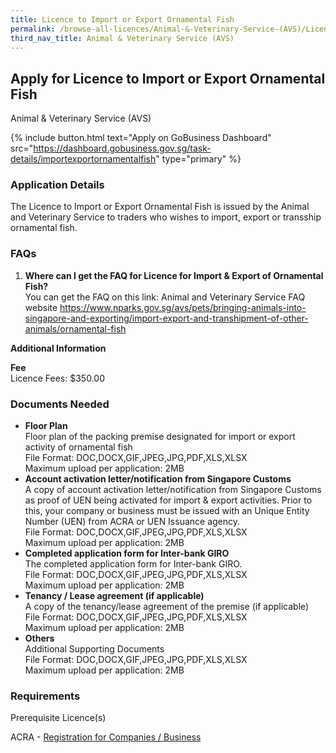 ```yaml
---
title: Licence to Import or Export Ornamental Fish
permalink: /browse-all-licences/Animal-&-Veterinary-Service-(AVS)/Licence-to-Import-or-Export-Ornamental-Fish
third_nav_title: Animal & Veterinary Service (AVS)
---
```


## Apply for Licence to Import or Export Ornamental Fish

Animal & Veterinary Service (AVS)

{% include button.html text="Apply on GoBusiness Dashboard" src="https://dashboard.gobusiness.gov.sg/task-details/importexportornamentalfish" type="primary" %}

<H3>Application Details</H3>

<p>The Licence to Import or Export Ornamental Fish is issued by the Animal and Veterinary Service to traders who wishes to import, export or transship ornamental fish.</p>

<h3>FAQs</h3>
<ol>
    <li>
        <strong>Where can I get the FAQ for Licence for Import & Export of Ornamental Fish?</strong>
        <br>You can get the FAQ on this link: Animal and Veterinary Service FAQ website <a href="https://www.nparks.gov.sg/avs/pets/bringing-animals-into-singapore-and-exporting/import-export-and-transhipment-of-other-animals/ornamental-fish" target="_blank" rel="noopener">https://www.nparks.gov.sg/avs/pets/bringing-animals-into-singapore-and-exporting/import-export-and-transhipment-of-other-animals/ornamental-fish</a>
    </li>
</ol>

<strong>Additional Information</strong>

<p><strong>Fee<br></strong>Licence Fees: $350.00</p>

<H3>Documents Needed</H3>

<ul>
    <li>
        <strong>Floor Plan</strong>
        <br>Floor plan of the packing premise designated for import or export activity of ornamental fish
        <br>File Format: DOC,DOCX,GIF,JPEG,JPG,PDF,XLS,XLSX
        <br>Maximum upload per application: 2MB
    </li>
    <li>
        <strong>Account activation letter/notification from Singapore Customs</strong>
        <br>A copy of account activation letter/notification from Singapore Customs as proof of UEN being activated for import & export activities. Prior to this, your company or business must be issued with an Unique Entity Number (UEN) from ACRA or UEN Issuance agency. 
        <br>File Format: DOC,DOCX,GIF,JPEG,JPG,PDF,XLS,XLSX
        <br>Maximum upload per application: 2MB
    </li>
    <li>
        <strong>Completed application form for Inter-bank GIRO</strong>
        <br>The completed application form for Inter-bank GIRO. 
        <br>File Format: DOC,DOCX,GIF,JPEG,JPG,PDF,XLS,XLSX
        <br>Maximum upload per application: 2MB
    </li>
    <li>
        <strong>Tenancy / Lease agreement (if applicable)</strong>
        <br>A copy of the tenancy/lease agreement of the premise (if applicable)
        <br>File Format: DOC,DOCX,GIF,JPEG,JPG,PDF,XLS,XLSX
        <br>Maximum upload per application: 2MB
    </li>
    <li>
        <strong>Others</strong>
        <br>Additional Supporting Documents
        <br>File Format: DOC,DOCX,GIF,JPEG,JPG,PDF,XLS,XLSX
        <br>Maximum upload per application: 2MB
    </li>
</ul>

<H3>Requirements</H3>

<p>Prerequisite Licence(s)</p>
<p>ACRA - <a href="https://www.acra.gov.sg/Home/" target="_blank" rel="noopener">Registration for Companies / Business</a></p>
